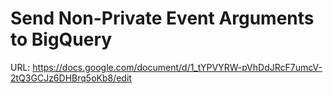 # Send Non-Private Event Arguments to BigQuery

URL: https://docs.google.com/document/d/1_tYPVYRW-pVhDdJRcF7umcV-2tQ3GCJz6DHBrq5oKb8/edit
